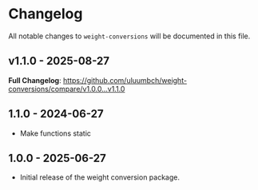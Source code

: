 # Changelog

All notable changes to `weight-conversions` will be documented in this file.

## v1.1.0 - 2025-08-27

**Full Changelog**: https://github.com/uluumbch/weight-conversions/compare/v1.0.0...v1.1.0

## 1.1.0 - 2024-06-27

- Make functions static

## 1.0.0 - 2025-06-27

- Initial release of the weight conversion package.
